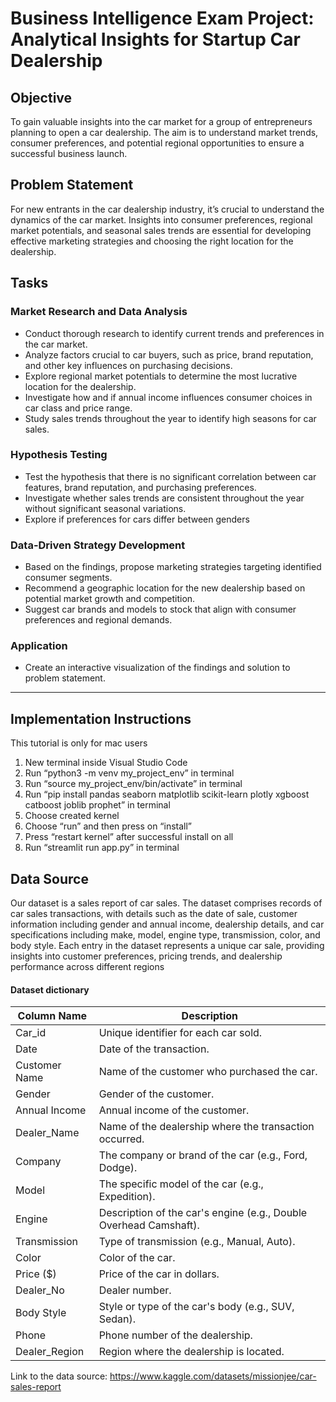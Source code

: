 # Business Intelligence Exam Project: Analytical Insights for Startup Car Dealership 

## Objective
To gain valuable insights into the car market for a group of entrepreneurs planning to open a car dealership. The aim is to understand market trends, consumer preferences, and potential regional opportunities to ensure a successful business launch.

## Problem Statement
For new entrants in the car dealership industry, it’s crucial to understand the dynamics of the car market. Insights into consumer preferences, regional market potentials, and seasonal sales trends are essential for developing effective marketing strategies and choosing the right location for the dealership.

## Tasks
### Market Research and Data Analysis
- Conduct thorough research to identify current trends and preferences in the car market.
- Analyze factors crucial to car buyers, such as price, brand reputation, and other key influences on purchasing decisions.
- Explore regional market potentials to determine the most lucrative location for the dealership.
- Investigate how  and if annual income influences consumer choices in car class and price range.
- Study sales trends throughout the year to identify high seasons for car sales.

### Hypothesis Testing
- Test the hypothesis that there is no significant correlation between car features, brand reputation, and purchasing preferences.
- Investigate whether sales trends are consistent throughout the year without significant seasonal variations.
- Explore if preferences for cars differ between genders

### Data-Driven Strategy Development
- Based on the findings, propose marketing strategies targeting identified consumer segments.
- Recommend a geographic location for the new dealership based on potential market growth and competition.
- Suggest car brands and models to stock that align with consumer preferences and regional demands.

### Application 
- Create an interactive visualization of the findings and solution to problem statement.

_________________________________________________________________________________________________________________________________________________________________________________

## Implementation Instructions
This tutorial is only for mac users
1. New terminal inside Visual Studio Code
2. Run “python3 -m venv my_project_env” in terminal
3. Run “source my_project_env/bin/activate” in terminal
4. Run “pip install pandas seaborn matplotlib scikit-learn plotly xgboost catboost joblib prophet” in terminal
5. Choose created kernel
6. Choose “run” and then press on “install”
7. Press “restart kernel” after successful install on all
8. Run “streamlit run app.py” in terminal

## Data Source 

Our dataset is a sales report of car sales. The dataset comprises records of car sales transactions, with details such as the date of sale, customer information including gender and annual income, dealership details, and car specifications including make, model, engine type, transmission, color, and body style. Each entry in the dataset represents a unique car sale, providing insights into customer preferences, pricing trends, and dealership performance across different regions

#### Dataset dictionary

| Column Name    | Description                                            |
|----------------|--------------------------------------------------------|
| Car_id         | Unique identifier for each car sold.                   |
| Date           | Date of the transaction.                               |
| Customer Name  | Name of the customer who purchased the car.            |
| Gender         | Gender of the customer.                                |
| Annual Income  | Annual income of the customer.                         |
| Dealer_Name    | Name of the dealership where the transaction occurred. |
| Company        | The company or brand of the car (e.g., Ford, Dodge).   |
| Model          | The specific model of the car (e.g., Expedition).      |
| Engine         | Description of the car's engine (e.g., Double Overhead Camshaft). |
| Transmission   | Type of transmission (e.g., Manual, Auto).            |
| Color          | Color of the car.                                      |
| Price ($)      | Price of the car in dollars.                          |
| Dealer_No      | Dealer number.                           |
| Body Style     | Style or type of the car's body (e.g., SUV, Sedan).    |
| Phone          | Phone number of the dealership.                        |
| Dealer_Region  | Region where the dealership is located.                |


Link to the data source:  https://www.kaggle.com/datasets/missionjee/car-sales-report
